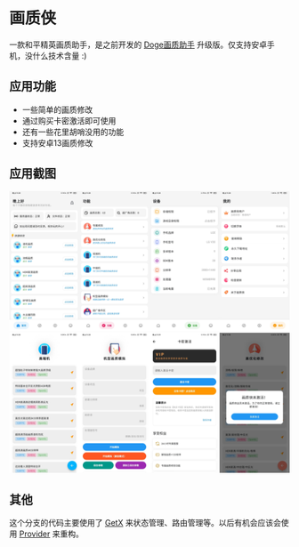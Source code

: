 # 画质侠

一款和平精英画质助手，是之前开发的 [Doge画质助手](https://github.com/shinexoh/dogehzzs) 升级版。仅支持安卓手机，没什么技术含量 :)

## 应用功能

* 一些简单的画质修改
* 通过购买卡密激活即可使用
* 还有一些花里胡哨没用的功能
* 支持安卓13画质修改

## 应用截图
![应用截图1](./docs/img1.png)
![应用截图2](./docs/img2.png)

## 其他

这个分支的代码主要使用了 [GetX](https://pub.dev/packages/get) 来状态管理、路由管理等。以后有机会应该会使用 [Provider](https://pub.dev/packages/provider) 来重构。
